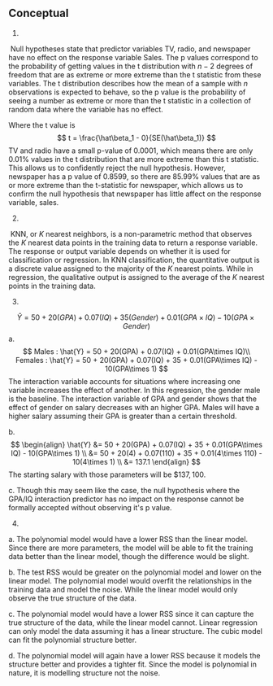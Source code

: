 ## Conceptual

1.

​	Null hypotheses state that predictor variables TV, radio, and newspaper have no effect on the response variable Sales. The p values correspond to the probability of getting values in the t distribution with $n-2$ degrees of freedom that are as extreme or more extreme than the t statistic from these variables. The t distribution describes how the mean of a sample with $n$ observations is expected to behave, so the p value is the probability of seeing a number as extreme or more than the t statistic in a collection of random data where the variable has no effect.

Where the t value is
$$
t = \frac{\hat\beta_1 - 0}{SE(\hat\beta_1)}
$$
TV and radio have a small p-value of 0.0001, which means there are only 0.01% values in the t distribution that are more extreme than this t statistic. This allows us to confidently reject the null hypothesis. However, newspaper has a p value of 0.8599, so there are 85.99% values that are as or more extreme than the t-statistic for newspaper, which allows us to confirm the null hypothesis that newspaper has little affect on the response variable, sales. 

2.

​	KNN, or $K$ nearest neighbors, is a non-parametric method that observes the $K$ nearest data points in the training data to return a response variable. The response or output variable depends on whether it is used for classification or regression. In KNN classification, the quantitative output is a discrete value assigned to the majority of the $K$ nearest points. While in regression, the qualitative output is assigned to the average of the $K$ nearest points in the training data. 

3.
$$
\hat{Y} = 50 + 20(GPA) + 0.07(IQ) + 35(Gender) + 0.01(GPA\times IQ) - 10(GPA\times Gender)
$$
a. 
$$
Males : \hat{Y} = 50 + 20(GPA) + 0.07(IQ) + 0.01(GPA\times IQ)\\
Females : \hat{Y} = 50 + 20(GPA) + 0.07(IQ) + 35 + 0.01(GPA\times IQ) - 10(GPA\times 1)
$$
The interaction variable accounts for situations where increasing one variable increases the effect of another. In this regression, the gender male is the baseline. The interaction variable of GPA and gender shows that the effect of gender on salary decreases with an higher GPA. Males will have a higher salary assuming their GPA is greater than a certain threshold.

b.
$$
\begin{align}
\hat{Y} &= 50 + 20(GPA) + 0.07(IQ) + 35 + 0.01(GPA\times IQ) - 10(GPA\times 1) \\
&= 50 + 20(4) + 0.07(110) + 35 + 0.01(4\times 110) - 10(4\times 1) \\
&= 137.1
\end{align}
$$
The starting salary with those parameters will be $\$137, 100$.

c. Though this may seem like the case, the null hypothesis where the GPA/IQ interaction predictor has no impact on the response cannot be formally accepted without observing it's p value.

4.

a. The polynomial model would have a lower RSS than the linear model. Since there are more parameters, the model will be able to fit the training data better than the linear model, though the difference would be slight.

b. The test RSS would be greater on the polynomial model and lower on the linear model. The polynomial model would overfit the relationships in the training data and model the noise. While the linear model would only observe the true structure of the data.

c. The polynomial model would have a lower RSS since it can capture the true structure of the data, while the linear model cannot. Linear regression can only model the data assuming it has a linear structure. The cubic model can fit the polynomial structure better.

d. The polynomial model will again have a lower RSS because it models the structure better and provides a tighter fit. Since the model is polynomial in nature, it is modelling structure not the noise.
